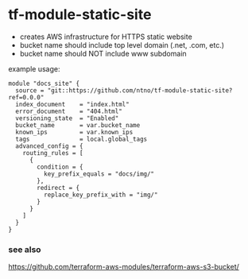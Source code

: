 # tf-module-static-site
- creates AWS infrastructure for HTTPS static website
- bucket name should include top level domain (.net, .com, etc.)
- bucket name should NOT include www subdomain 

example usage:   

```
module "docs_site" {
  source = "git::https://github.com/ntno/tf-module-static-site?ref=0.0.0"
  index_document    = "index.html"
  error_document    = "404.html"
  versioning_state  = "Enabled"
  bucket_name       = var.bucket_name
  known_ips         = var.known_ips
  tags              = local.global_tags
  advanced_config = {
    routing_rules = [
      {
        condition = {
          key_prefix_equals = "docs/img/"
        },
        redirect = {
          replace_key_prefix_with = "img/"
        }
      }
    ]
  }
}

```

### see also
https://github.com/terraform-aws-modules/terraform-aws-s3-bucket/